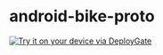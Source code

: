 # android-bike-proto

[<img src="https://dply.me/95ly0q/button/large" alt="Try it on your device via DeployGate">](https://dply.me/95ly0q#install)

